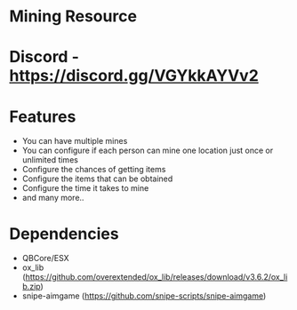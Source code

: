 # Mining Resource

# Discord - https://discord.gg/VGYkkAYVv2

# Features
- You can have multiple mines
- You can configure if each person can mine one location just once or unlimited times
- Configure the chances of getting items
- Configure the items that can be obtained
- Configure the time it takes to mine
- and many more..

# Dependencies
- QBCore/ESX
- ox_lib (https://github.com/overextended/ox_lib/releases/download/v3.6.2/ox_lib.zip)
- snipe-aimgame (https://github.com/snipe-scripts/snipe-aimgame)